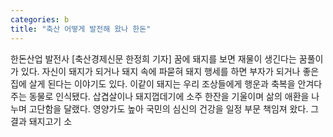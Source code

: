 ```yaml
---
categories: b
title: "축산 어떻게 발전해 왔나 한돈"
---
```

한돈산업 발전사																																																					[축산경제신문 한정희 기자] 꿈에 돼지를 보면 재물이 생긴다는 꿈풀이가 있다. 자신이 돼지가 되거나 돼지 속에 파묻혀 돼지 행세를 하면 부자가 되거나 좋은 집에 살게 된다는 이야기도 있다. 이같이 돼지는 우리 조상들에게 행운과 축복을 안겨다 주는 동물로 인식됐다. 삽겹살이나 돼지껍데기에 소주 한잔을 기울이며 삶의 애환을 나누며 고단함을 달랬다. 영양가도 높아 국민의 심신의 건강을 일정 부문 책임져 왔다. 그 결과 돼지고기 소